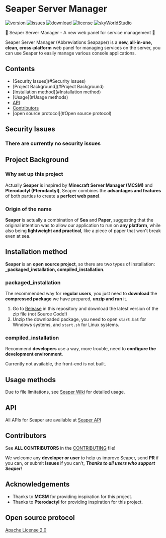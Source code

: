 # Seaper Server Manager

[![version](https://img.shields.io/github/v/release/Xiaoyi311/Seaper)](https://github.com/Xiaoyi311/Seaper/releases)
[![issues](https://img.shields.io/github/issues/Xiaoyi311/Seaper)](https://github.com/Xiaoyi311/Seaper/issues)
[![download](https://img.shields.io/github/downloads/Xiaoyi311/Seaper/total)](https://github.com/Xiaoyi311/Seaper/releases)
[![license](https://img.shields.io/github/license/Xiaoyi311/Seaper.svg)](LICENSE)
[![skyWorldStudio](https://img.shields.io/badge/Powered%20By-SkyWorldStudio-blue.svg?style=flat-square)](https://skyworldstudio.top)

🌟 Seaper Server Manager - A new web panel for service management 🌟

Seaper Server Manager (Abbreviations Seapaper) is a **new, all-in-one, clean, cross-platform** web panel for managing services on the server, you can use Seaper to easily manage various console applications.

## Contents

- [Security Issues](#Security Issues)
- [Project Background](#Project Background)
- [Installation method](#Installation method)
- [Usage](#Usage methods)
- [API](#Api)
- [Contributors](#Contributors)
- [open source protocol](#Open source protocol)

## Security Issues

### There are currently no security issues

## Project Background

### Why set up this project

Actually **Seaper** is inspired by **Minecraft Server Manager (MCSM)** and **Pterodactyl (Pterodactyl)**, Seaper combines the **advantages and features** of both parties to create a **perfect web panel**.

### Origin of the name

**Seaper** is actually a combination of **Sea** and **Paper**, suggesting that the original intention was to allow our application to run on **any platform**, while also being **lightweight and practical**, like a piece of paper that won't break even at sea.

## Installation method

**Seaper** is an **open source project**, so there are two types of installation: **_packaged_installation, compiled_installation**.

### packaged_installation

The recommended way for **regular users**, you just need to **download** the **compressed package** we have prepared, **unzip and run** it.

1. Go to [Release](https://github.com/Xiaoyi311/Seaper/releases) in this repository and download the latest version of the zip file (not Source Code!)
2. Unzip the downloaded package, you need to open ``start.bat`` for Windows systems, and ``start.sh`` for Linux systems.

### compiled_installation

Recommend **developers** use a way, more trouble, need to **configure the development environment**.

Currently not available, the front-end is not built.

## Usage methods

Due to file limitations, see [Seaper Wiki]() for detailed usage.

## API

All APIs for Seaper are available at [Seaper API](https://docs.skyworldstudio.top/seaper)

## Contributors

See **ALL CONTRIBUTORS** in the [CONTRIBUTING](CONTRIBUTING.md) file!

We welcome any **developer or user** to help us improve Seaper, send **PR** if you can, or submit **Issues** if you can't, **_Thanks to all users who support Seaper_**!

## Acknowledgements

- Thanks to **MCSM** for providing inspiration for this project.
- Thanks to **Pterodactyl** for providing inspiration for this project.

## Open source protocol

[Apache License 2.0](LICENSE)